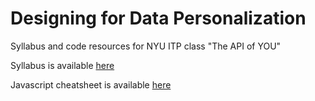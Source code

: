 Designing for Data Personalization
==================================

Syllabus and code resources for NYU ITP class "The API of YOU"

Syllabus is available [here](https://github.com/sslover/designing-for-data-personalization/blob/master/syllabus.md)

Javascript cheatsheet is available [here](https://github.com/sslover/designing-for-data-personalization/blob/master/javacript-cheat-sheet.md)
